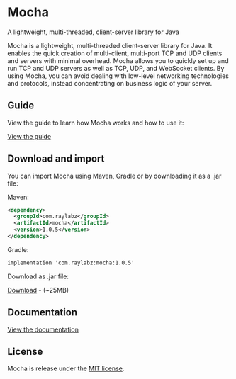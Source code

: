 # Mocha
A lightweight, multi-threaded, client-server library for Java

Mocha is a lightweight, multi-threaded client-server library for Java. It enables the quick creation
of multi-client, multi-port TCP and UDP clients and servers with minimal overhead. Mocha allows you to quickly
set up and run TCP and UDP servers as well as TCP, UDP, and WebSocket clients. By using
Mocha, you can avoid dealing with low-level networking technologies and protocols, instead concentrating
on business logic of your server.


## Guide

View the guide to learn how Mocha works and how to use it:

[View the guide](https://raylabz.github.io/Mocha-Server/)

## Download and import

You can import Mocha using Maven, Gradle or by downloading it as a .jar file:

Maven:

```xml
<dependency>
  <groupId>com.raylabz</groupId>
  <artifactId>mocha</artifactId>
  <version>1.0.5</version>
</dependency>
```

Gradle:
```xml
implementation 'com.raylabz:mocha:1.0.5'
```

Download as .jar file:

[Download](https://oss.sonatype.org/service/local/repositories/releases/content/com/raylabz/mocha/1.0.5/mocha-1.0.5.jar) - (~25MB)

## Documentation

[View the documentation](https://raylabz.github.io/Mocha/docs/javadoc)

## License
Mocha is release under the [MIT license](https://github.com/RayLabz/Mocha-Server/blob/master/LICENSE).